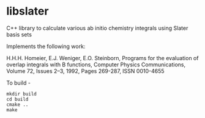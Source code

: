 # libslater
C++ library to calculate various ab initio chemistry integrals using Slater basis sets

Implements the following work:

H.H.H. Homeier, E.J. Weniger, E.O. Steinborn,
Programs for the evaluation of overlap integrals with B functions, Computer Physics Communications, Volume 72, Issues 2–3, 1992, Pages 269-287, ISSN 0010-4655

To build - 
```
mkdir build
cd build
cmake ..
make
```

